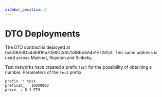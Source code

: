 ```yaml
---
sidebar_position: 2
---
```


# DTO Deployments

The DTO contract is deployed at 0x5DBA0D54d6819a7088D2dA758B6b8A4e1E7281a1. This same address is used across Mainnet, Ropsten and Rinkeby.

Test networks have created a prefix `test` for the possibility of obtaining a number. Parameters of the `test` prefix:

```
prefix_ : test
prefixId_ : 10000000
price_ : 0.1 ETH
```